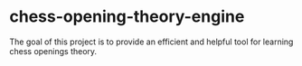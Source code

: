 # chess-opening-theory-engine
The goal of this project is to provide an efficient and helpful tool for learning chess openings theory.  
